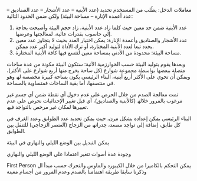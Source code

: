 معاملات الدخل:
یطُلب من المستخدم تحدید (عدد الأبنیة – عدد الأشجار – عدد الصنادیق – عدد أعمدة
الإنارة – مساحة البیئة) ولكن ضمن الحدود التالیة:
1. عدد الأبنیة ضمن حد معین حیث كلما زاد عدد الأبنیة، زاد حجم البیئة وأصبحت بحاجة
إلى حاسوب بقدرات عالیة، لمعالجتھا وعرضھا.
2. عدد الأشجار والصنادیق وأعمدة الإنارة: یمكن اختیار العدد بحیث لا یتجاوز عدد معین
یحدد تبعا لعدد الأبنیة المختارة، أو ترك الأداة لتولید أكبر عدد ممكن.
3. مساحة البیئة: محدودة من الأدنى بمساحة معین لتتسع فیھا كافة الأبنیة المختارة.

وبعدھا یقوم بتولید البیئة حسب الخوارزمیة الآتیة: 
ستكون البیئة مكونة من عدة ساحات متصلة ببعضھا بواسطة مجموعة شوارع (كل ساحة
یخرج منھا أربع شوارع على الأكثر)، ویمكن أن تحوي على الأكثر أربع أبنیة، البناء
الرئیسي یكون بساحة كبیرة مخصصة لھ وھو في منتصفھا، أما بقیة الساحات فمتساویة
بالمساحة.

تمت معالجة الصدم من خلال الحرص على عدم دخول أي نقطة ضمن أي جسم غیر 
مرغوب بالمرور خلالھ (كالأبنیة والصنادیق)، أي قبل تغییر الإحداثیات نحرص على عدم
تغییرھا لمكان غیر مرخص بالتواجد فیھ.

البناء الرئیسي یمكن إعداده بشكل مرن، حیث یمكن تحدید عدد الطوابق وعدد الغرف في كل 
طابق، إضافة إلى تواجد مصعد، جدرانھ من الزجاج (العنصر الزجاجي) للتنقل بین الطوابق.

یمكن التبدیل بین الوضع اللیلي والنھاري في البیئة 

وجودة عدة أصوات تتغیر اعتمادا على الوضع اللیلي والنھاري

First Person یمكن التحكم بالكامیرا من خلال الكیبورد والماوس والتحرك حسب مبدأ ال 
وذكرنا سابقا طریقة اھتمامنا بالصدم وعدم المرور من أجسام معینة
